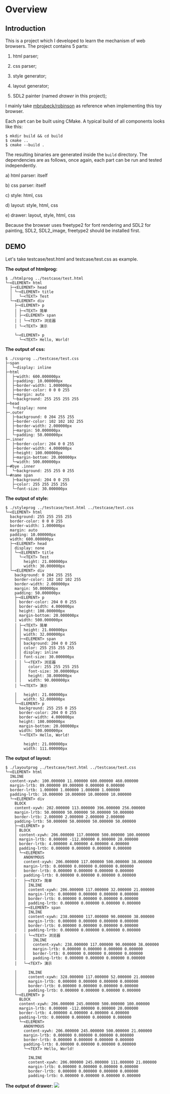 # Overview #

## Introduction ##

This is a project which I developed to learn the mechanism of web browsers. The project contains 5 parts:

1) html parser;

2) css parser;

3) style generator;

4) layout generator;

5) SDL2 painter (named *drawer* in this project);

I mainly take [mbrubeck/robinson](https://github.com/mbrubeck/robinson) as reference when implementing this toy browser.

Each part can be built using CMake. A typical build of all components looks like
this:

```
$ mkdir build && cd build
$ cmake ..
$ cmake --build .
```
The resulting binaries are generated inside the `build` directory.
The dependencies are as follows, once again, each part can be run and tested independently.

a) html parser: itself

b) css parser: itself

c) style: html, css

d) layout: style, html, css

e) drawer: layout, style, html, css

Because the browser uses freetype2 for font rendering and SDL2 for painting, SDL2, SDL2_image, freetype2 should be installed first.

## DEMO ##

Let's take testcase/test.html and testcase/test.css as example. 

**The output of htmlprog:**

```
$ ./htmlprog ../testcase/test.html
└─<ELEMENT> html
  ├─<ELEMENT> head
  │ └─<ELEMENT> title
  │   └─<TEXT> Test
  └─<ELEMENT> div
    ├─<ELEMENT> p
    │ ├─<TEXT> 简单
    │ ├─<ELEMENT> span
    │ │ └─<TEXT> 浏览器
    │ └─<TEXT> 演示
    
    └─<ELEMENT> p
      └─<TEXT> Hello, World!
```
**The output of css:**
```
$ ./cssprog ../testcase/test.css
├─span
│  └─display: inline
├─html
│  ├─width: 600.000000px
│  ├─padding: 10.000000px
│  ├─border-width: 1.000000px
│  ├─border-color: 0 0 0 255
│  ├─margin: auto
│  └─background: 255 255 255 255
├─head
│  └─display: none
├─.outer
│  ├─background: 0 204 255 255
│  ├─border-color: 102 102 102 255
│  ├─border-width: 2.000000px
│  ├─margin: 50.000000px
│  └─padding: 50.000000px
├─.inner
│  ├─border-color: 204 0 0 255
│  ├─border-width: 4.000000px
│  ├─height: 100.000000px
│  ├─margin-bottom: 20.000000px
│  └─width: 500.000000px
├─#bye .inner
│  └─background: 255 255 0 255
└─#name span
   ├─background: 204 0 0 255
   ├─color: 255 255 255 255
   └─font-size: 30.000000px
```
**The output of style:**
```
$ ./styleprog ../testcase/test.html ../testcase/test.css
└─<ELEMENT> html
  background: 255 255 255 255
  border-color: 0 0 0 255
  border-width: 1.000000px
  margin: auto
  padding: 10.000000px
  width: 600.000000px
  ├─<ELEMENT> head
  │ display: none
  │ └─<ELEMENT> title
  │   └─<TEXT> Test
  │     height: 21.000000px
  │     width: 30.000000px
  └─<ELEMENT> div
    background: 0 204 255 255
    border-color: 102 102 102 255
    border-width: 2.000000px
    margin: 50.000000px
    padding: 50.000000px
    ├─<ELEMENT> p
    │ border-color: 204 0 0 255
    │ border-width: 4.000000px
    │ height: 100.000000px
    │ margin-bottom: 20.000000px
    │ width: 500.000000px
    │ ├─<TEXT> 简单
    │ │ height: 21.000000px
    │ │ width: 32.000000px
    │ ├─<ELEMENT> span
    │ │ background: 204 0 0 255
    │ │ color: 255 255 255 255
    │ │ display: inline
    │ │ font-size: 30.000000px
    │ │ └─<TEXT> 浏览器
    │ │   color: 255 255 255 255
    │ │   font-size: 30.000000px
    │ │   height: 38.000000px
    │ │   width: 90.000000px
    │ └─<TEXT> 演示
    
    │   height: 21.000000px
    │   width: 52.000000px
    └─<ELEMENT> p
      background: 255 255 0 255
      border-color: 204 0 0 255
      border-width: 4.000000px
      height: 100.000000px
      margin-bottom: 20.000000px
      width: 500.000000px
      └─<TEXT> Hello, World!
    
        height: 21.000000px
        width: 111.000000px
```
**The output of layout:**
```
$ ./layoutprog ../testcase/test.html ../testcase/test.css
└─<ELEMENT> html
  INLINE
  content-xywh: 100.000000 11.000000 600.000000 460.000000
  margin-lrtb: 89.000000 89.000000 0.000000 0.000000
  border-lrtb: 1.000000 1.000000 1.000000 1.000000
  padding-lrtb: 10.000000 10.000000 10.000000 10.000000
  └─<ELEMENT> div
    BLOCK
    content-xywh: 202.000000 113.000000 396.000000 256.000000
    margin-lrtb: 50.000000 50.000000 50.000000 50.000000
    border-lrtb: 2.000000 2.000000 2.000000 2.000000
    padding-lrtb: 50.000000 50.000000 50.000000 50.000000
    ├─<ELEMENT> p
    │ BLOCK
    │ content-xywh: 206.000000 117.000000 500.000000 100.000000
    │ margin-lrtb: 0.000000 -112.000000 0.000000 20.000000
    │ border-lrtb: 4.000000 4.000000 4.000000 4.000000
    │ padding-lrtb: 0.000000 0.000000 0.000000 0.000000
    │ └─<ELEMENT> 
    │   ANONYMOUS
    │   content-xywh: 206.000000 117.000000 500.000000 38.000000
    │   margin-lrtb: 0.000000 0.000000 0.000000 0.000000
    │   border-lrtb: 0.000000 0.000000 0.000000 0.000000
    │   padding-lrtb: 0.000000 0.000000 0.000000 0.000000
    │   ├─<TEXT> 简单
    │   │ INLINE
    │   │ content-xywh: 206.000000 117.000000 32.000000 21.000000
    │   │ margin-lrtb: 0.000000 0.000000 0.000000 0.000000
    │   │ border-lrtb: 0.000000 0.000000 0.000000 0.000000
    │   │ padding-lrtb: 0.000000 0.000000 0.000000 0.000000
    │   ├─<ELEMENT> span
    │   │ INLINE
    │   │ content-xywh: 238.000000 117.000000 90.000000 38.000000
    │   │ margin-lrtb: 0.000000 0.000000 0.000000 0.000000
    │   │ border-lrtb: 0.000000 0.000000 0.000000 0.000000
    │   │ padding-lrtb: 0.000000 0.000000 0.000000 0.000000
    │   │ └─<TEXT> 浏览器
    │   │   INLINE
    │   │   content-xywh: 238.000000 117.000000 90.000000 38.000000
    │   │   margin-lrtb: 0.000000 0.000000 0.000000 0.000000
    │   │   border-lrtb: 0.000000 0.000000 0.000000 0.000000
    │   │   padding-lrtb: 0.000000 0.000000 0.000000 0.000000
    │   └─<TEXT> 演示
    
    │     INLINE
    │     content-xywh: 328.000000 117.000000 52.000000 21.000000
    │     margin-lrtb: 0.000000 0.000000 0.000000 0.000000
    │     border-lrtb: 0.000000 0.000000 0.000000 0.000000
    │     padding-lrtb: 0.000000 0.000000 0.000000 0.000000
    └─<ELEMENT> p
      BLOCK
      content-xywh: 206.000000 245.000000 500.000000 100.000000
      margin-lrtb: 0.000000 -112.000000 0.000000 20.000000
      border-lrtb: 4.000000 4.000000 4.000000 4.000000
      padding-lrtb: 0.000000 0.000000 0.000000 0.000000
      └─<ELEMENT> 
        ANONYMOUS
        content-xywh: 206.000000 245.000000 500.000000 21.000000
        margin-lrtb: 0.000000 0.000000 0.000000 0.000000
        border-lrtb: 0.000000 0.000000 0.000000 0.000000
        padding-lrtb: 0.000000 0.000000 0.000000 0.000000
        └─<TEXT> Hello, World!
    
          INLINE
          content-xywh: 206.000000 245.000000 111.000000 21.000000
          margin-lrtb: 0.000000 0.000000 0.000000 0.000000
          border-lrtb: 0.000000 0.000000 0.000000 0.000000
          padding-lrtb: 0.000000 0.000000 0.000000 0.000000
```
**The output of drawer:**
![](testcase/demo.png)